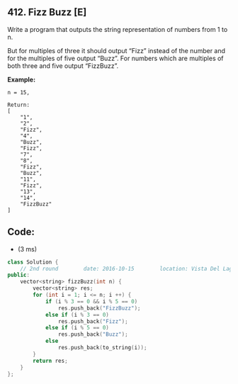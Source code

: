 ## 412. Fizz Buzz [E]
Write a program that outputs the string representation of numbers from 1 to n.

But for multiples of three it should output “Fizz” instead of the number and for the multiples of five output “Buzz”. For numbers which are multiples of both three and five output “FizzBuzz”.

**Example:**
```
n = 15,

Return:
[
    "1",
    "2",
    "Fizz",
    "4",
    "Buzz",
    "Fizz",
    "7",
    "8",
    "Fizz",
    "Buzz",
    "11",
    "Fizz",
    "13",
    "14",
    "FizzBuzz"
]
```

## Code:
- (3 ms)
```c++
class Solution {
    // 2nd round        date: 2016-10-15        location: Vista Del Lago III Apartement
public:
    vector<string> fizzBuzz(int n) {
        vector<string> res;
        for (int i = 1; i <= n; i ++) {
            if (i % 3 == 0 && i % 5 == 0)
                res.push_back("FizzBuzz");
            else if (i % 3 == 0)
                res.push_back("Fizz");
            else if (i % 5 == 0)
                res.push_back("Buzz");        
            else
                res.push_back(to_string(i));
        }
        return res;
    }
};
```
